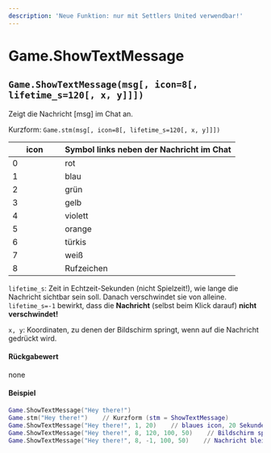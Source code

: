 ```yaml
---
description: 'Neue Funktion: nur mit Settlers United verwendbar!'
---
```


# Game.ShowTextMessage

## `Game.ShowTextMessage(msg[, icon=8[, lifetime_s=120[, x, y]]])`

Zeigt die Nachricht \[msg] im Chat an.

Kurzform: `Game.stm(msg[, icon=8[, lifetime_s=120[, x, y]]])`

<table><thead><tr><th width="88">icon</th><th>Symbol links neben der Nachricht im Chat</th></tr></thead><tbody><tr><td>0</td><td>rot</td></tr><tr><td>1</td><td>blau</td></tr><tr><td>2</td><td>grün</td></tr><tr><td>3</td><td>gelb</td></tr><tr><td>4</td><td>violett</td></tr><tr><td>5</td><td>orange</td></tr><tr><td>6</td><td>türkis</td></tr><tr><td>7</td><td>weiß</td></tr><tr><td>8</td><td>Rufzeichen</td></tr></tbody></table>

`lifetime_s`: Zeit in Echtzeit-Sekunden (nicht Spielzeit!), wie lange die Nachricht sichtbar sein soll. Danach verschwindet sie von alleine. \
`lifetime_s=-1` bewirkt, dass die **Nachricht** (selbst beim Klick darauf) **nicht verschwindet!**

`x, y`: Koordinaten, zu denen der Bildschirm springt, wenn auf die Nachricht gedrückt wird.

#### Rückgabewert

none

#### Beispiel

```lua
Game.ShowTextMessage("Hey there!")
Game.stm("Hey there!")    // Kurzform (stm = ShowTextMessage)
Game.ShowTextMessage("Hey there!", 1, 20)    // blaues icon, 20 Sekunden
Game.ShowTextMessage("Hey there!", 8, 120, 100, 50)    // Bildschirm springt zu (100,50)
Game.ShowTextMessage("Hey there!", 8, -1, 100, 50)    // Nachricht bleibt für immer bestehen
```
